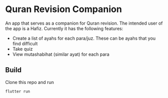 # Quran Revision Companion

An app that serves as a companion for Quran revision. The intended user of the app is a Hafiz. Currently it has the following features:
- Create a list of ayahs for each para/juz. These can be ayahs that you find difficult
- Take quiz
- View mutashabihat (similar ayat) for each para

## Build

Clone this repo and run

```
flutter run
```

